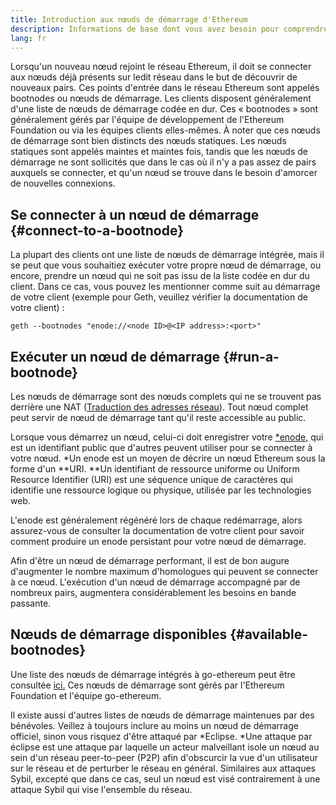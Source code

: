 ```yaml
---
title: Introduction aux nœuds de démarrage d'Ethereum
description: Informations de base dont vous avez besoin pour comprendre les nœuds de démarrage
lang: fr
---
```


Lorsqu'un nouveau nœud rejoint le réseau Ethereum, il doit se connecter aux nœuds déjà présents sur ledit réseau dans le but de découvrir de nouveaux pairs. Ces points d'entrée dans le réseau Ethereum sont appelés bootnodes ou nœuds de démarrage. Les clients disposent généralement d'une liste de nœuds de démarrage codée en dur. Ces « bootnodes » sont généralement gérés par l'équipe de développement de l'Ethereum Foundation ou via les équipes clients elles-mêmes. À noter que ces nœuds de démarrage sont bien distincts des nœuds statiques. Les nœuds statiques sont appelés maintes et maintes fois, tandis que les nœuds de démarrage ne sont sollicités que dans le cas où il n'y a pas assez de pairs auxquels se connecter, et qu'un nœud se trouve dans le besoin d'amorcer de nouvelles connexions.

## Se connecter à un nœud de démarrage {#connect-to-a-bootnode}

La plupart des clients ont une liste de nœuds de démarrage intégrée, mais il se peut que vous souhaitiez exécuter votre propre nœud de démarrage, ou encore, prendre un nœud qui ne soit pas issu de la liste codée en dur du client. Dans ce cas, vous pouvez les mentionner comme suit au démarrage de votre client (exemple pour Geth, veuillez vérifier la documentation de votre client) :

```
geth --bootnodes "enode://<node ID>@<IP address>:<port>"
```

## Exécuter un nœud de démarrage {#run-a-bootnode}

Les nœuds de démarrage sont des nœuds complets qui ne se trouvent pas derrière une NAT ([Traduction des adresses réseau](https://www.geeksforgeeks.org/network-address-translation-nat/)). Tout nœud complet peut servir de nœud de démarrage tant qu'il reste accessible au public.

Lorsque vous démarrez un nœud, celui-ci doit enregistrer votre [\*enode](/developers/docs/networking-layer/network-addresses/#enode), qui est un identifiant public que d'autres peuvent utiliser pour se connecter à votre nœud. \*Un enode est un moyen de décrire un nœud Ethereum sous la forme d'un **URI. **Un identifiant de ressource uniforme ou Uniform Resource Identifier (URI) est une séquence unique de caractères qui identifie une ressource logique ou physique, utilisée par les technologies web.

L'enode est généralement régénéré lors de chaque redémarrage, alors assurez-vous de consulter la documentation de votre client pour savoir comment produire un enode persistant pour votre nœud de démarrage.

Afin d'être un nœud de démarrage performant, il est de bon augure d'augmenter le nombre maximum d'homologues qui peuvent se connecter à ce nœud. L'exécution d'un nœud de démarrage accompagné par de nombreux pairs, augmentera considérablement les besoins en bande passante.

## Nœuds de démarrage disponibles {#available-bootnodes}

Une liste des nœuds de démarrage intégrés à go-ethereum peut être consultée [ici.](https://github.com/ethereum/go-ethereum/blob/master/params/bootnodes.go#L23) Ces nœuds de démarrage sont gérés par l'Ethereum Foundation et l'équipe go-ethereum.

Il existe aussi d'autres listes de nœuds de démarrage maintenues par des bénévoles. Veillez à toujours inclure au moins un nœud de démarrage officiel, sinon vous risquez d'être attaqué par *Eclipse. *Une attaque par éclipse est une attaque par laquelle un acteur malveillant isole un nœud au sein d'un réseau peer-to-peer (P2P) afin d'obscurcir la vue d'un utilisateur sur le réseau et de perturber le réseau en général. Similaires aux attaques Sybil, excepté que dans ce cas, seul un nœud est visé contrairement à une attaque Sybil qui vise l'ensemble du réseau.
